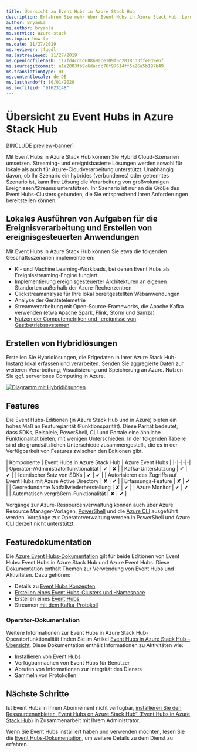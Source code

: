 ```yaml
---
title: Übersicht zu Event Hubs in Azure Stack Hub
description: Erfahren Sie mehr über Event Hubs in Azure Stack Hub. Lernen Sie, Hybridlösungen zu erstellen. Vergleichen Sie die Features von Azure Event Hubs und Event Hubs in Azure Stack Hub.
author: BryanLa
ms.author: bryanla
ms.service: azure-stack
ms.topic: how-to
ms.date: 11/27/2019
ms.reviewer: jfggdl
ms.lastreviewed: 11/27/2019
ms.openlocfilehash: 117fd4cd1d688b9ace109f6c2038cd3ffe0d9e6f
ms.sourcegitcommit: a1e2003fb9c6dacdc76f97614ff5a26a5b197b49
ms.translationtype: HT
ms.contentlocale: de-DE
ms.lasthandoff: 10/01/2020
ms.locfileid: "91623148"
---
```

# <a name="overview-of-event-hubs-on-azure-stack-hub"></a>Übersicht zu Event Hubs in Azure Stack Hub

[!INCLUDE [preview-banner](../includes/event-hubs-preview.md)]

Mit Event Hubs in Azure Stack Hub können Sie Hybrid Cloud-Szenarien umsetzen. Streaming- und ereignisbasierte Lösungen werden sowohl für lokale als auch für Azure-Cloudverarbeitung unterstützt. Unabhängig davon, ob Ihr Szenario ein hybrides (verbundenes) oder getrenntes Szenario ist, kann Ihre Lösung die Verarbeitung von großvolumigen Ereignissen/Streams unterstützen. Ihr Szenario ist nur an die Größe des Event Hubs-Clusters gebunden, die Sie entsprechend Ihren Anforderungen bereitstellen können. 

## <a name="run-event-processing-tasks-and-build-event-driven-applications-on-site"></a>Lokales Ausführen von Aufgaben für die Ereignisverarbeitung und Erstellen von ereignisgesteuerten Anwendungen

Mit Event Hubs in Azure Stack Hub können Sie etwa die folgenden Geschäftsszenarien implementieren:

- KI- und Machine Learning-Workloads, bei denen Event Hubs als Ereignisstreaming-Engine fungiert
- Implementierung ereignisgesteuerter Architekturen an eigenen Standorten außerhalb der Azure-Rechenzentren
- Clickstreamanalyse für Ihre lokal bereitgestellten Webanwendungen
- Analyse der Gerätetelemetrie
- Streamverarbeitung mit Open-Source-Frameworks, die Apache Kafka verwenden (etwa Apache Spark, Flink, Storm und Samza)
- [Nutzen der Computemetriken und -ereignisse von Gastbetriebssystemen](azure-stack-metrics-monitor.md)

## <a name="build-hybrid-solutions"></a>Erstellen von Hybridlösungen

Erstellen Sie Hybridlösungen, die Edgedaten in Ihrer Azure Stack Hub-Instanz lokal erfassen und verarbeiten. Senden Sie aggregierte Daten zur weiteren Verarbeitung, Visualisierung und Speicherung an Azure. Nutzen Sie ggf. serverloses Computing in Azure.

[![Diagramm mit Hybridlösungen](media/event-hubs-overview/hybrid-architecture-ehoash.png)](media/event-hubs-overview/hybrid-architecture-ehoash.png#lightbox)

## <a name="features"></a>Features 

Die Event Hubs-Editionen (in Azure Stack Hub und in Azure) bieten ein hohes Maß an Featureparität (Funktionsparität). Diese Parität bedeutet, dass SDKs, Beispiele, PowerShell, CLI und Portale eine ähnliche Funktionalität bieten, mit wenigen Unterschieden. In der folgenden Tabelle sind die grundsätzlichen Unterschiede zusammengestellt, die es in der Verfügbarkeit von Features zwischen den Editionen gibt.  

| Komponente | Event Hubs in Azure Stack Hub | Azure Event Hubs |
|-|-|-|-|
| Operator-/Administratorfunktionalität | ✔ | ✘ |
| Kafka-Unterstützung | ✔ | ✔ |
| Identischer Satz von SDKs | ✔ | ✔ |
| Autorisieren des Zugriffs auf Event Hubs mit Azure Active Directory | ✘ | ✔ |
| Erfassungs-Feature | ✘ | ✔ |
| Georedundante Notfallwiederherstellung | ✘ | ✔ |
| Azure Monitor | ✔ | ✔ |
| Automatisch vergrößern-Funktionalität | ✘ | ✔ |

Vorgänge zur Azure-Ressourcenverwaltung können auch über Azure Resource Manager-Vorlagen, [PowerShell](/powershell/module/azurerm.eventhub/) und die [Azure CLI](/cli/azure/eventhubs/eventhub/) ausgeführt werden. Vorgänge zur Operatorverwaltung werden in PowerShell und Azure CLI derzeit nicht unterstützt.

## <a name="feature-documentation"></a>Featuredokumentation

Die [Azure Event Hubs-Dokumentation](/azure/event-hubs/) gilt für beide Editionen von Event Hubs: Event Hubs in Azure Stack Hub und Azure Event Hubs. Diese Dokumentation enthält Themen zur Verwendung von Event Hubs und Aktivitäten. Dazu gehören:

- Details zu [Event Hubs Konzepten](/azure/event-hubs/event-hubs-features)
- [Erstellen eines Event Hubs-Clusters und -Namespace](event-hubs-quickstart-cluster-portal.md)
- Erstellen eines [Event Hubs](/azure/event-hubs/event-hubs-create#create-an-event-hub)
- Streamen [mit dem Kafka-Protokoll](/azure/event-hubs/event-hubs-quickstart-kafka-enabled-event-hubs)

### <a name="operator-documentation"></a>Operator-Dokumentation 
 
Weitere Informationen zur Event Hubs in Azure Stack Hub-Operatorfunktionalität finden Sie im Artikel [Event Hubs in Azure Stack Hub – Übersicht](../operator/event-hubs-rp-overview.md). Diese Dokumentation enthält Informationen zu Aktivitäten wie:

- Installieren von Event Hubs
- Verfügbarmachen von Event Hubs für Benutzer
- Abrufen von Informationen zur Integrität des Diensts
- Sammeln von Protokollen


## <a name="next-steps"></a>Nächste Schritte

Ist Event Hubs in Ihrem Abonnement nicht verfügbar, [installieren Sie den Ressourcenanbieter „Event Hubs on Azure Stack Hub“ (Event Hubs in Azure Stack Hub)](../operator/event-hubs-rp-overview.md) in Zusammenarbeit mit Ihrem Administrator.

Wenn Sie Event Hubs installiert haben und verwenden möchten, lesen Sie die [Event Hubs-Dokumentation](/azure/event-hubs/event-hubs-about), um weitere Details zu dem Dienst zu erfahren.
